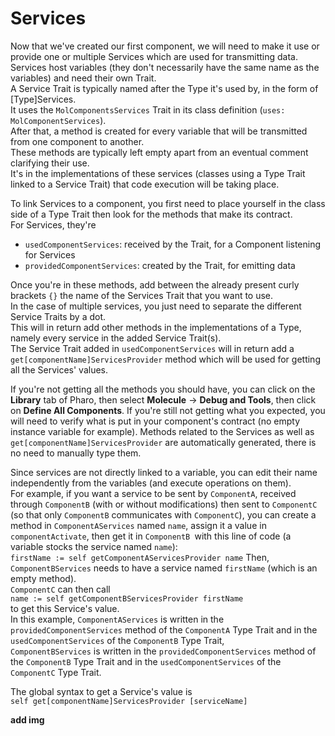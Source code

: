 # Services
Now that we've created our first component, we will need to make it use or provide one or multiple Services which are used for transmitting data. \
Services host variables (they don't necessarily have the same name as the variables) and need their own Trait. \
A Service Trait is typically named after the Type it's used by, in the form of [Type]Services. \
It uses the `MolComponentsServices` Trait in its class definition (`uses: MolComponentServices`). \
After that, a method is created for every variable that will be transmitted from one component to another. \
These methods are typically left empty apart from an eventual comment clarifying their use. \
It's in the implementations of these services (classes using a Type Trait linked to a Service Trait) that code execution will be taking place.

To link Services to a component, you first need to place yourself in the class side of a Type Trait then look for the methods that make its contract. \
For Services, they're 
- `usedComponentServices`: received by the Trait, for a Component listening for Services
- `providedComponentServices`: created by the Trait, for emitting data

Once you're in these methods, add between the already present curly brackets `{}` the name of the Services Trait that you want to use. \
In the case of multiple services, you just need to separate the different Service Traits by a dot. \
This will in return add other methods in the implementations of a Type, namely every service in the added Service Trait(s). \
The Service Trait added in `usedComponentServices` will in return add a `get[componentName]ServicesProvider` method which will be used for getting all the Services' values.

If you're not getting all the methods you should have, you can click on the **Library** tab of Pharo, then select **Molecule** -> **Debug and Tools**, then click on **Define All Components**. If you're still not getting what you expected, you will need to verify what is put in your component's contract (no empty instance variable for example). Methods related to the Services as well as `get[componentName]ServicesProvider` are automatically generated, there is no need to manually type them.

Since services are not directly linked to a variable, you can edit their name independently from the variables (and execute operations on them). \
For example, if you want a service to be sent by `ComponentA`, received through `ComponentB` (with or without modifications) then sent to `ComponentC` (so that only `ComponentB` communicates with `ComponentC`), you can create a method in `ComponentAServices` named `name`, assign it a value in `componentActivate`, then get it in `ComponentB `with this line of code (a variable stocks the service named `name`): \
`firstName := self getComponentAServicesProvider name`
Then, `ComponentBServices` needs to have a service named `firstName` (which is an empty method). \
`ComponentC` can then call \
`name := self getComponentBServicesProvider firstName` \
to get this Service's value. \
In this example, `ComponentAServices` is written in the `providedComponentServices` method of the `ComponentA` Type Trait and in the `usedComponentServices` of the `ComponentB` Type Trait, \
`ComponentBServices` is written in the `providedComponentServices` method of the `ComponentB` Type Trait and in the `usedComponentServices` of the `ComponentC` Type Trait.

The global syntax to get a Service's value is \
`self get[componentName]ServicesProvider [serviceName]`

**add img**
